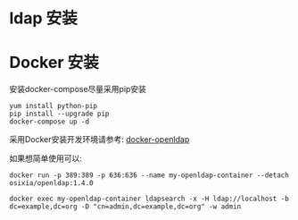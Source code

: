 # ldap 安装


# Docker 安装

安装docker-compose尽量采用pip安装
```
yum install python-pip
pip install --upgrade pip
docker-compose up -d
```

采用Docker安装开发环境请参考: [docker-openldap](https://github.com/osixia/docker-openldap)


如果想简单使用可以:
```
docker run -p 389:389 -p 636:636 --name my-openldap-container --detach osixia/openldap:1.4.0
```

```
docker exec my-openldap-container ldapsearch -x -H ldap://localhost -b dc=example,dc=org -D "cn=admin,dc=example,dc=org" -w admin
```